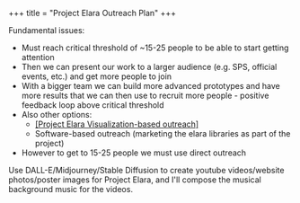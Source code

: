 +++
title = "Project Elara Outreach Plan"
+++

Fundamental issues:

- Must reach critical threshold of ~15-25 people to be able to start getting attention
- Then we can present our work to a larger audience (e.g. SPS, official events, etc.) and get more people to join
- With a bigger team we can build more advanced prototypes and have more results that we can then use to recruit more people - positive feedback loop above critical threshold
- Also other options:
	- [[Project Elara Visualization-based outreach]](@/visualization-outreach.md)
	- Software-based outreach (marketing the elara libraries as part of the project)
- However to get to 15-25 people we must use direct outreach

Use DALL-E/Midjourney/Stable Diffusion to create youtube videos/website photos/poster images for Project Elara, and I'll compose the musical background music for the videos.
